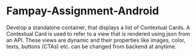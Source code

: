 # Fampay-Assignment-Android
Develop a standalone container, that displays a list of Contextual Cards. A Contextual Card is used to refer to a view that is rendered using json from an API. These views are dynamic and their properties like images, color, texts, buttons (CTAs) etc. can be changed from backend at anytime.
